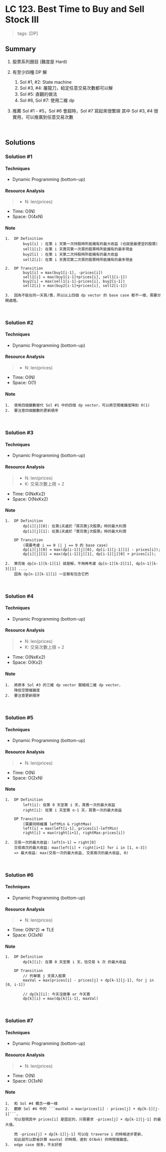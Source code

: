 # LC 123. Best Time to Buy and Sell Stock III
> tags:  [DP]

## Summary 
1.  股票系列題目 (難度是 Hard)

2.  有至少四種 DP 解
    1.  Sol #1, #2: State machine
    2.  Sol #3, #4: 屠龍刀，給定任意交易次數都可以解
    2.  Sol #5: 直觀的做法
    3.  Sol #6, Sol #7: 使用二維 dp  

3.  推薦 Sol #1 - #5，Sol #6 會超時，Sol #7 寫起來很繁瑣
    其中 Sol #3, #4 很實用，可以推廣到任意交易次數

<br>

## Solutions
### Solution #1
#### Techniques
- Dynamic Programming (bottom-up)

#### Resource Analysis
> - N: len(prices)
- Time: O(N)
- Space: O(4xN)

#### Note
```
1.  DP Definition
        buy1[i] : 在第 i 天第一次持股時所能擁有的最大收益 (也就是最便宜的股價)
        sell1[i]: 在第 i 天賣完第一次買的股票時所能擁有的最多現金
        buy2[i] : 在第 i 天第二次持股時所能擁有的最大收益
        sell2[i]: 在第 i 天賣完第二次買的股票時所能擁有的最多現金

2.  DP Transition
        buy1[i] = max(buy1[i-1], -prices[i])
        sell1[i] = max(buy1[i-1]+prices[i], sell1[i-1])
        buy2[i] = max(sell1[i-1]-prices[i], buy2[i-1])
        sell2[i] = max(buy2[i-1]+prices[i], sell2[i-1])

3.  因為不能在同一天買/賣，所以以上四個 dp vector 的 base case 都不一樣，需要分開處理。
```

<br>

### Solution #2
#### Techniques
- Dynamic Programming (bottom-up)

#### Resource Analysis
> - N: len(prices)
- Time: O(N)
- Space: O(1)

#### Note
```
1.  使用四個變數替代 Sol #1 中的四個 dp vector，可以將空間複雜度降到 O(1)
2.  要注意四個變數的更新順序
```

<br>

### Solution #3
#### Techniques
- Dynamic Programming (bottom-up)

#### Resource Analysis
> - N: len(prices)
> - K: 交易次數上限 = 2
- Time: O(NxKx2)
- Space: O(NxKx2)

#### Note
```
1.  DP Definition
        dp[i][j][0]: 在第i天處於「買完第j次股票」時的最大利潤
        dp[i][j][1]: 在第i天處於「賣完第j次股票」時的最大利潤

    DP Transition
        (需要考慮 i == 0 || j == 0 的 base case)
        dp[i][j][0] = max(dp[i-1][j][0], dp[i-1][j-1][1] - prices[i]);
        dp[i][j][1] = max(dp[i-1][j][1], dp[i-1][j][0] + prices[i]);

2.  算完後 dp[n-1][k-1][1] 就是解，不用再考慮 dp[n-1][k-2][1], dp[n-1][k-3][1] ...，
    因為 dp[n-1][k-1][1] 一定都有包含它們
```

<br>

### Solution #4
#### Techniques
- Dynamic Programming (bottom-up)

#### Resource Analysis
> - N: len(prices)
> - K: 交易次數上限 = 2
- Time: O(NxKx2)
- Space: O(Kx2)

#### Note
```
1.  將原本 Sol #3 的三維 dp vector 壓縮成二維 dp vector，
    降低空間複雜度
2.  要注意更新順序
```

<br>

### Solution #5
#### Techniques
- Dynamic Programming (bottom-up)

#### Resource Analysis
> - N: len(prices)
- Time: O(N)
- Space: O(2xN)

#### Note
```
1.  DP Definition
        left[i]: 從第 0 天至第 i 天，買賣一次的最大收益
        right[i]: 從第 i 天至第 n-1 天，買賣一次的最大收益

    DP Transition
        (需要同時維護 leftMin & rightMax)
        left[i] = max(left[i-1], prices[i]-leftMin)
        right[i] = max(right[i+1], rightMax-prices[i])

2.  交易一次的最大收益: left[n-1] = right[0]
    交易兩次的最大收益: max(left[i] + right[i+1] for i in [1, n-3])
    => 最大收益: max(交易一次的最大收益, 交易兩次的最大收益, 0)
```

<br>

### Solution #6
#### Techniques
- Dynamic Programming (bottom-up)

#### Resource Analysis
> - N: len(prices)
- Time: O(N^2) => TLE
- Space: O(3xN)

#### Note
```
1.  DP Definition
        dp[k][i]: 在第 0 天至第 i 天，恰交易 k 次 的最大收益

    DP Transition
        // 列舉第 j 天買入股票
        maxVal = max(prices[i] - prices[j] + dp[k-1][j-1], for j in [0, i-1])

        // dp[k][i]: 今天沒做事 or 今天賣
        dp[k][i] = max(dp[k][i-1], maxVal)
```

<br>

### Solution #7
#### Techniques
- Dynamic Programming (bottom-up)

#### Resource Analysis
> - N: len(prices)
- Time: O(N)
- Space: O(3xN)

#### Note
```
1.  和 Sol #4 概念一模一樣
2.  觀察 Sol #4 中的 ```maxVal = max(prices[i] - prices[j] + dp[k-1][j-1]```，
    可以發現其中 prices[i] 是固定的，只需要求 -prices[j] + dp[k-1][j-1] 的最大值。

    而 -prices[j] + dp[k-1][j-1] 可以在 traverse i 的時候逐步更新，
    如此就可以節省計算 maxVal 的時間，達到 O(Nxk) 的時間複雜度。
3.  edge case 很多，不太好想
```



